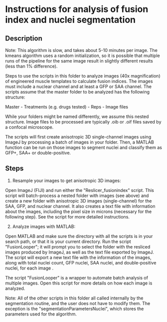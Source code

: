 # Instructions for analysis of fusion index and nuclei segmentation

## Description

Note: This algorithm is slow, and takes about 5-10 minutes per image. The kmeans algorithm uses a random initialization, so it is possible that multiple runs of the pipeline for the same image result in slightly different results (less than 1% difference).

Steps to use the scripts in this folder to analyze images (40x magnification) of engineered muscle templates to calculate fusion indices. The images must include a nuclear channel and at least a GFP or SAA channel. The scripts assume that the master folder to be analyzed has the following structure:

Master -
  Treatments (e.g. drugs tested) -
    Reps -
      Image files

While your folders might be named differently, we assume this nested structure. Image files to be processed are typically .oib or .oif files saved by a confocal microscope.

The scripts will first create anisotropic 3D single-channel images using ImageJ by processing a batch of images in your folder. Then, a MATLAB function can be run on those images to segment nuclei and classify them as GFP+, SAA+ or double-positive.

## Steps

1. Resample your images to get anisotropic 3D images:

  Open ImageJ (FIJI) and run either the "Reslicer_fusionindex" script. This script will batch-process a nested folder with images (see above) and create a new folder with anisotropic 3D images (single-channel) for the SAA, GFP, and nuclear channel. It also creates a text file with information about the images, including the pixel size in microns (necessary for the following step). See the script for more detailed instructions.

2. Analyze images with MATLAB:

  Open MATLAB and make sure the directory with all the scripts is in your search path, or that it is your current directory. Run the script "FusionLooper"; it will prompt you to select the folder with the resliced images produced by ImageJ, as well as the text file exported by ImageJ. The script will export a new text file with the information of the images, along with total nuclei count, GFP nuclei, SAA nuclei, and double-positive nuclei, for each image .

  The script "FusionLooper" is a wrapper to automate batch analysis of multiple images. Open this script for more details on how each image is analyzed.

  Note: All of the other scripts in this folder all called internally by the segmentation routine, and the user does not have to modify them. The exception is the "segmentationParametersNuclei", which stores the parameters used for the algorithm.
